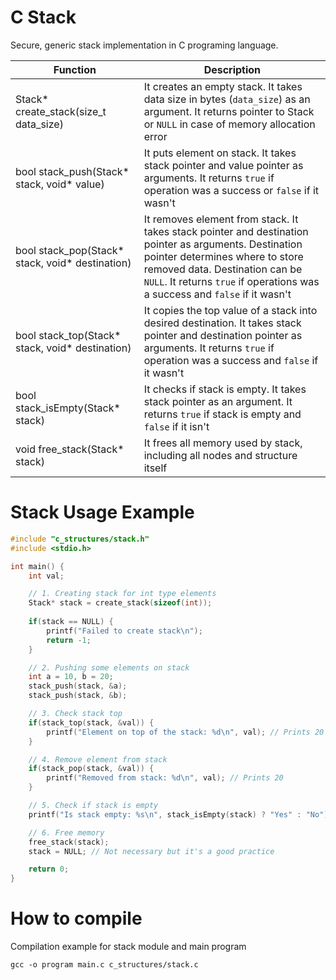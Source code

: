 # C Stack
Secure, generic stack implementation in C programing language. 

| Function | Description|
|---|---|
| Stack* create_stack(size_t data_size) | It creates an empty stack. It takes data size in bytes (```data_size```) as an argument. It returns pointer to Stack or ```NULL``` in case of memory allocation error |
| bool stack_push(Stack* stack, void* value) | It puts element on stack. It takes stack pointer and value pointer as arguments. It returns ```true``` if operation was a success or ```false``` if it wasn't |
| bool stack_pop(Stack* stack, void* destination) | It removes element from stack. It takes stack pointer and destination pointer as arguments. Destination pointer determines where to store removed data. Destination can be ```NULL```. It returns ```true``` if operations was a success and ```false``` if it wasn't |
| bool stack_top(Stack* stack, void* destination) | It copies the top value of a stack into desired destination. It takes stack pointer and destination pointer as arguments. It returns ```true``` if operation was a success and ```false``` if it wasn't |
| bool stack_isEmpty(Stack* stack) | It checks if stack is empty. It takes stack pointer as an argument. It returns ```true``` if stack is empty and ```false``` if it isn't |
| void free_stack(Stack* stack) | It frees all memory used by stack, including all nodes and structure itself |

# Stack Usage Example 
```c
#include "c_structures/stack.h"
#include <stdio.h>

int main() {
    int val;

    // 1. Creating stack for int type elements
    Stack* stack = create_stack(sizeof(int));
    
    if(stack == NULL) {
        printf("Failed to create stack\n");
        return -1;
    }

    // 2. Pushing some elements on stack
    int a = 10, b = 20;
    stack_push(stack, &a);
    stack_push(stack, &b);

    // 3. Check stack top
    if(stack_top(stack, &val)) {
        printf("Element on top of the stack: %d\n", val); // Prints 20
    }

    // 4. Remove element from stack
    if(stack_pop(stack, &val)) {
        printf("Removed from stack: %d\n", val); // Prints 20
    }

    // 5. Check if stack is empty
    printf("Is stack empty: %s\n", stack_isEmpty(stack) ? "Yes" : "No");

    // 6. Free memory
    free_stack(stack);
    stack = NULL; // Not necessary but it's a good practice

    return 0;
}
```

# How to compile
Compilation example for stack module and main program
```
gcc -o program main.c c_structures/stack.c
```